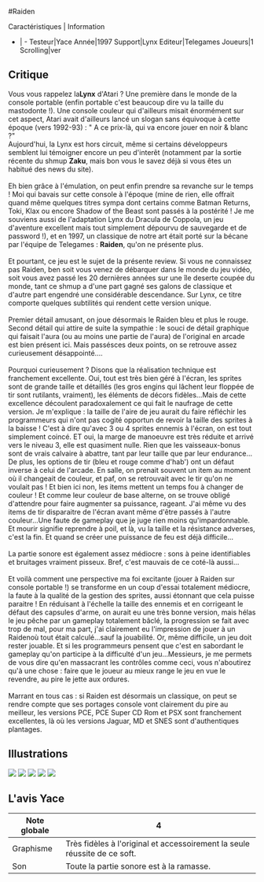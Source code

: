 #Raiden

Caractéristiques | Information
- | -
Testeur|Yace
Année|1997
Support|Lynx
Editeur|Telegames
Joueurs|1
Scrolling|ver

## Critique
Vous vous rappelez la<b>Lynx</b> d'Atari ? Une première dans le monde de la console portable (enfin portable c'est beaucoup dire vu la taille du mastodonte !). Une console couleur qui d'ailleurs misait énormément sur cet aspect, Atari avait d'ailleurs lancé un slogan sans équivoque à cette époque (vers 1992-93) : " A ce prix-là, qui va encore jouer en noir & blanc ?"<br/>Aujourd'hui, la Lynx est hors circuit, même si certains développeurs semblent lui témoigner encore un peu d'interêt (notamment par la sortie récente du shmup <b>Zaku</b>, mais bon vous le savez déjà si vous êtes un habitué des news du site).<br/><br/>Eh bien grâce à l'émulation, on peut enfin prendre sa revanche sur le temps ! Moi qui bavais sur cette console à l'époque (mine de rien, elle offrait quand même quelques titres sympa dont certains comme Batman Returns, Toki, Klax ou encore Shadow of the Beast sont passés à la postérité ! Je me souviens aussi de l'adaptation Lynx du Dracula de Coppola, un jeu d'aventure excellent mais tout simplement dépourvu de sauvegarde et de password !), et en 1997, un classique de notre art était porté sur la bécane par l'équipe de Telegames : <b>Raiden</b>, qu'on ne présente plus.<br/><br/>Et pourtant, ce jeu est le sujet de la présente review. Si vous ne connaissez pas Raiden, ben soit vous venez de débarquer dans le monde du jeu vidéo, soit vous avez passé les 20 dernières années sur une île deserte coupée du monde, tant ce shmup a d'une part gagné ses galons de classique et d'autre part engendré une considérable descendance. Sur Lynx, ce titre comporte quelques subtilités qui rendent cette version unique.<br/><br/>Premier détail amusant, on joue désormais le Raiden bleu et plus le rouge. Second détail qui attire de suite la sympathie : le souci de détail graphique qui faisait l'aura (ou au moins une partie de l'aura) de l'original en arcade est bien présent ici.  Mais passésces deux points, on se retrouve assez curieusement désappointé....<br/><br/>Pourquoi curieusement ? Disons que la réalisation technique est franchement excellente. Oui, tout est très bien géré à l'écran, les sprites sont de grande taille et détaillés (les gros engins qui lâchent leur floppée de tir sont rutilants, vraiment), les éléments de décors fidèles...Mais de cette excellence découlent paradoxalement ce qui fait le naufrage de cette version. Je m'explique : la taille de l'aire de jeu aurait du faire réfléchir les programmeurs qui n'ont pas cogité opportun de revoir la taille des sprites à la baisse ! C'est à dire qu'avec 3 ou 4 sprites ennemis à l'écran, on est tout simplement coincé. ET oui, la marge de manoeuvre est très réduite et arrivé vers le niveau 3, elle est quasiment nulle.  Rien que les vaisseaux-bonus sont de vrais calvaire à abattre, tant par leur taille que par leur endurance...<br/>De plus, les options de tir (bleu et rouge comme d'hab') ont un défaut inverse à celui de l'arcade. En salle, on prenait souvent un item au moment où il changeait de couleur, et paf, on se retrouvait avec le tir qu'on ne voulait pas ! Et bien ici non, les items mettent un temps fou à changer de couleur ! Et comme leur couleur de base alterne, on se trouve obligé d'attendre pour faire augmenter sa puissance, rageant. J'ai même vu des items de tir disparaitre de l'écran avant même d'être passés à l'autre couleur...Une faute de gameplay que je juge rien moins qu'impardonnable. Et mourir signifie reprendre à poil, et là, vu la taille et la résistance adverses, c'est la fin. Et quand se créer une puissance de feu est déjà difficile...<br/><br/>La partie sonore est également assez médiocre : sons à peine identifiables et bruitages vraiment pisseux. Bref, c'est mauvais de ce coté-là aussi...<br/><br/>Et voilà comment une perspective ma foi excitante (jouer à Raiden sur console portable !) se transforme en un coup d'essai totalement médiocre, la faute à la qualité de la gestion des sprites, aussi étonnant que cela puisse paraitre ! En réduisant à l'échelle la taille des ennemis et en corrigeant le défaut des capsules d'arme, on aurait eu une très bonne version, mais hélas le jeu pêche par un gameplay totalement bâclé, la progression se fait avec trop de mal, pour ma part, j'ai clairement eu l'impression de jouer à un Raidenoù tout était calculé...sauf la jouabilité. Or, même difficile, un jeu doit rester jouable. Et si les programmeurs pensent que c'est en sabordant le gameplay qu'on participe à la difficulté d'un jeu...Messieurs, je me permets de vous dire qu'en massacrant les contrôles comme ceci, vous n'aboutirez qu'à une chose : faire que le joueur  au mieux range le jeu en vue le revendre, au pire le jette aux ordures.<br/><br/>Marrant en tous cas : si Raiden est désormais un classique, on peut se rendre compte que ses portages console vont clairement du pire au meilleur, les versions PCE, PCE Super CD Rom et PSX sont franchement excellentes, là où les versions Jaguar, MD et SNES sont d'authentiques plantages.

## Illustrations
![](http://www.shmup.com/images/thumbs/img_fiche_1_1334.png)
![](http://www.shmup.com/images/thumbs/img_fiche_2_1334.png)
![](http://www.shmup.com/images/thumbs/img_fiche_3_1334.png)
![](http://www.shmup.com/images/thumbs/img_fiche_4_1334.png)
![](http://www.shmup.com/images/thumbs/)

## L'avis Yace
Note globale|4
-|-
Graphisme|Très fidèles à l'original et accessoirement la seule réussite de ce soft.
Son|Toute la partie sonore est à la ramasse.
